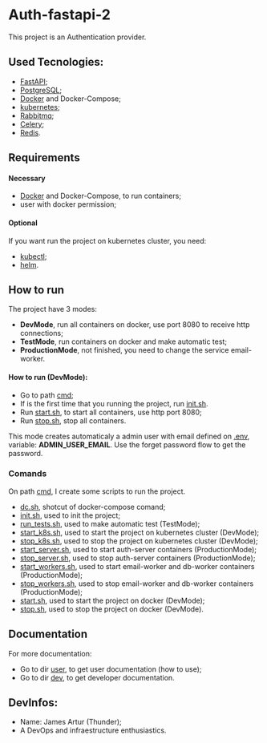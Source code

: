 # Auth-fastapi-2
This project is an Authentication provider.

## Used Tecnologies:
- [FastAPI](https://fastapi.tiangolo.com/);
- [PostgreSQL](https://www.postgresql.org/);
- [Docker](https://www.docker.com/) and Docker-Compose;
- [kubernetes](https://kubernetes.io/);
- [Rabbitmq](https://www.rabbitmq.com/);
- [Celery](https://docs.celeryq.dev/en/stable/getting-started/introduction.html);
- [Redis](https://redis.io/).


## Requirements

#### Necessary
- [Docker](https://www.docker.com/) and Docker-Compose, to run containers;
- user with docker permission;

#### Optional
If you want run the project on kubernetes cluster, you need:
- [kubectl](https://kubernetes.io/docs/reference/kubectl/);
- [helm](https://helm.sh/).


## How to run
The project have 3 modes:
- **DevMode**, run all containers on docker, use port 8080 to receive http connections;
- **TestMode**, run containers on docker and make automatic test;
- **ProductionMode**, not finished, you need to change the service email-worker.

#### How to run (DevMode):
- Go to path [cmd](./cmd); 
- If is the first time that you running the project, run [init.sh](./cmd/init.sh).
- Run [start.sh](./cmd/start.sh), to start all containers, use http port 8080;
- Run [stop.sh](./cmd/stop.sh), stop all containers.

This mode creates automaticaly a admin user with email defined on [.env](./devops/docker-compose/.env), variable: **ADMIN_USER_EMAIL**. Use the forget password flow to get the password.


### Comands
On path [cmd](./cmd), I create some scripts to run the project.
- [dc.sh](./cmd/dc.sh), shotcut of docker-compose comand;
- [init.sh](./cmd/init.sh), used to init the project;
- [run_tests.sh](./cmd/run_tests.sh), used to make automatic test (TestMode);
- [start_k8s.sh](./cmd/start_k8s.sh), used to start the project on kubernetes cluster (DevMode);
- [stop_k8s.sh](./cmd/stop_k8s.sh), used to stop the project on kubernetes cluster (DevMode);
- [start_server.sh](./cmd/start_server.sh), used to start auth-server containers (ProductionMode);
- [stop_server.sh](./cmd/stop_server.sh), used to stop auth-server containers (ProductionMode);
- [start_workers.sh](./cmd/start_workers.sh), used to start email-worker and db-worker containers (ProductionMode);
- [stop_workers.sh](./cmd/stop_workers.sh), used to stop email-worker and db-worker containers (ProductionMode);
- [start.sh](./cmd/start.sh), used to start the project on docker (DevMode);
- [stop.sh](./cmd/stop.sh), used to stop the project on docker (DevMode).


## Documentation
For more documentation: 
- Go to dir [user](./docs/user/), to get user documentation (how to use);
- Go to dir [dev](./docs/dev/), to get developer documentation.


## DevInfos:
- Name: James Artur (Thunder);
- A DevOps and infraestructure enthusiastics.